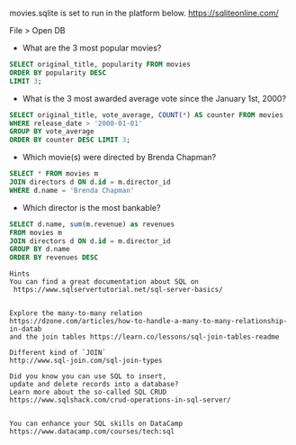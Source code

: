 movies.sqlite is set to run in the platform below.
https://sqliteonline.com/

File > Open DB

- What are the 3 most popular movies? 

```sql
SELECT original_title, popularity FROM movies
ORDER BY popularity DESC
LIMIT 3;
```

- What is the 3 most awarded average vote since the January 1st, 2000?

```sql
SELECT original_title, vote_average, COUNT(*) AS counter FROM movies
WHERE release_date > '2000-01-01'
GROUP BY vote_average
ORDER BY counter DESC LIMIT 3;

```

- Which movie(s) were directed by Brenda Chapman?

```sql
SELECT * FROM movies m
JOIN directors d ON d.id = m.director_id
WHERE d.name = 'Brenda Chapman'
```

- Which director is the most bankable?

```sql
SELECT d.name, sum(m.revenue) as revenues 
FROM movies m
JOIN directors d ON d.id = m.director_id
GROUP BY d.name
ORDER BY revenues DESC
```



```text
Hints
You can find a great documentation about SQL on
 https://www.sqlservertutorial.net/sql-server-basics/


Explore the many-to-many relation 
https://dzone.com/articles/how-to-handle-a-many-to-many-relationship-in-datab 
and the join tables https://learn.co/lessons/sql-join-tables-readme

Different kind of `JOIN` 
http://www.sql-join.com/sql-join-types

Did you know you can use SQL to insert, 
update and delete records into a database? 
Learn more about the so-called SQL CRUD 
https://www.sqlshack.com/crud-operations-in-sql-server/


You can enhance your SQL skills on DataCamp 
https://www.datacamp.com/courses/tech:sql
```



